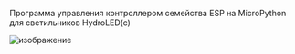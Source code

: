 Программа управления контроллером семейства ESP на MicroPython для светильников HydroLED(c)

![изображение](https://user-images.githubusercontent.com/10404041/219868538-761f2508-6c96-4326-8826-7f7ab5e425ec.png)
